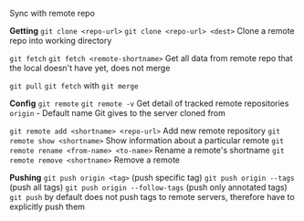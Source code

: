 Sync with remote repo

**Getting**
`git clone <repo-url>`
`git clone <repo-url> <dest>`
Clone a remote repo into working directory

`git fetch`
`git fetch <remote-shortname>`
Get all data from remote repo that the local doesn't have yet, does not merge

`git pull`
`git fetch` with `git merge`

**Config**
`git remote`
`git remote -v`
Get detail of tracked remote repositories
`origin` - Default name Git gives to the server cloned from

`git remote add <shortname> <repo-url>`
Add new remote repository
`git remote show <shortname>`
Show information about a particular remote
`git remote rename <from-name> <to-name>`
Rename a remote's shortname
`git remote remove <shortname>`
Remove a remote

**Pushing**
`git push origin <tag>` (push specific tag)
`git push origin --tags` (push all tags)
`git push origin --follow-tags` (push only annotated tags)
`git push` by default does not push tags to remote servers, therefore have to explicitly push them

